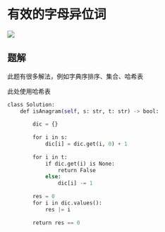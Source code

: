 # 有效的字母异位词

![](Pasted%20image%2020221212221650.png)

## 题解

此题有很多解法，例如字典序排序、集合、哈希表

此处使用哈希表

```python
class Solution:
	def isAnagram(self, s: str, t: str) -> bool:
	
		dic = {}
	
		for i in s:
			dic[i] = dic.get(i, 0) + 1
	
		for i in t:
			if dic.get(i) is None:
				return False
			else:
				dic[i] -= 1
	
		res = 0
		for i in dic.values():
			res |= i
	
		return res == 0
```